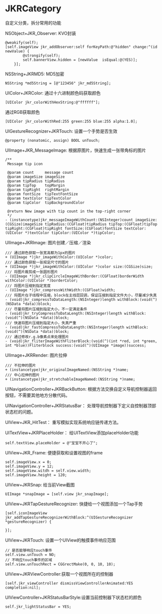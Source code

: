 # JKRCategory
自定义分类，拆分常用的功能

NSObject+JKR_Observer:
KVO封装
```
@weakify(self);
[self.imageView jkr_addObserver:self forKeyPath:@"hidden" change:^(id newValue) {
        @strongify(self);
        self.bannerView.hidden = [newValue  isEqual:@(YES)];
    }];
```

NSString+JKRMD5:
MD5加密
```
NSString *md5String = [@"123456" jkr_md5String];
```

UIColor+JKRColor:
通过十六进制颜色码获取颜色
```
[UIColor jkr_colorWithHexString:@"ffffff"];
```
通过RGB获取颜色
```
[UIColor jkr_colorWithRed:255 green:255 blue:255 alpha:1.0];
```


UIGestureRecognizer+JKRTouch:
设置一个手势是否生效
```
@property (nonatomic, assign) BOOL unTouch;
```

UIImage+JKR_MessageImage:
根据原图片，快速生成一张带角标的图片
```
/**
 Message tip icon

 @param count     message count
 @param imageSize imageSize
 @param tipRadius tipRadius
 @param tipTop    topMargin
 @param tipRight  rightMargin
 @param fontSize  tipTextFontSize
 @param textColor tipTextColor
 @param tipColor  tipBackgroundColor

 @return New image with tip count in the top-right corner
 */
- (instancetype)jkr_messageImageWithCount:(NSInteger)count imageSize:(CGSize)imageSize tipRadius:(CGFloat)tipRadius tipTop:(CGFloat)tipTop tipRight:(CGFloat)tipRight fontSize:(CGFloat)fontSize textColor:(UIColor *)textColor tipColor:(UIColor *)tipColor;
```

UIImage+JKRImage:
图片创建／压缩／渲染
```
/// 通过颜色获取一张宽高都为1px的图片
+ (UIImage *)jkr_imageWithColor:(UIColor *)color;
/// 通过颜色获取一张规定尺寸的图片
+ (UIImage *)jkr_imageWithColor:(UIColor *)color size:(CGSize)size;
/// 将图片裁剪成一张圆形图片
- (UIImage *)jkr_clipCircleImageWithBorder:(CGFloat)borderWidth withColor:(UIColor *)borderColor;
/// 将图片压缩到指定宽度
- (UIImage *)jkr_compressWithWidth:(CGFloat)width;
/// 将图片在子线程中压缩，block在主线层回调，保证压缩到指定文件大小，尽量减少失真
- (void)jkr_compressToDataLength:(NSInteger)length withBlock:(void(^)(NSData *data))block;
/// 尽量将图片压缩到指定大小，不一定满足条件
- (void)jkr_tryCompressToDataLength:(NSInteger)length withBlock:(void(^)(NSData *data))block;
/// 快速将图片压缩到指定大小，失真严重
- (void)jkr_fastCompressToDataLength:(NSInteger)length withBlock:(void(^)(NSData *data))block;
/// 通过修改r.g.b像素点来处理图片
- (void)jkr_fliterImageWithFliterBlock:(void(^)(int *red, int *green, int *blue))Fliterblock success:(void(^)(UIImage *image))success;
```

UIImage+JKRRender:
图片拉伸
```
/// 不拉伸的图片
+ (instancetype)jkr_originalImageNamed:(NSString *)name;
/// 中心拉伸的图片
+ (instancetype)jkr_stretchableImageNamed:(NSString *)name;
```

UINavigationController+JKRBackButton:
根据方法交换自定义导航控制器返回按钮，不需要其他地方分散代码。

UINavigationController+JKRStatusBar：
处理导航控制器下定义自控制器顶部状态栏的问题。

UIView+JKR_HitTest：
重写模拟实现系统响应链传递方法。

UITextView+JKRPlaceHolder：
给UITextView添加placeHolder功能
```
self.textView.placeHolder = @"宝宝不开心了";
```

UIView+JKR_Frame:
便捷获取和设置视图的frame
```
self.imageView.x = 0;
self.imageView.y = 12;
self.imageView.witdh = self.view.width;
self.imageView.height = 120;
```

UIView+JKRSnap:
给当前View截图
```
UIImage *snapImage = [self.view jkr_snapImage];
```

UIView+JKRTapGestureRecognizer:
快捷给一个视图添加一个Tap手势
```
[self.iconImageView jkr_addTapGestureRecognizerWithBlock:^(UIGestureRecognizer *gestureRecognizer) {
 
}];
```

UIView+JKRTouch:
设置一个UIView的触摸事件响应范围
```
// 是否能够响应touch事件
self.view.unTouch = NO;
// 不响应touch事件的区域
self.view.unTouchRect = CGGrectMake(0, 0, 10, 10);
```

UIView+JKRViewController:获取一个视图所在的控制器
```
[self.jkr_viewController dismissViewControllerAnimated:YES completion:nil];
```

UIViewController+JKRStatusBarStyle:设置当前控制器下状态栏的颜色
```
self.jkr_lightStatusBar = YES;
```
